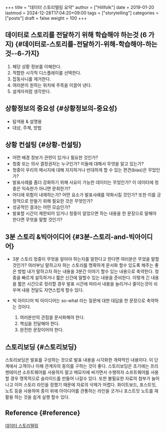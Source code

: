+++
title = "데이터 스토리텔링 요약"
author = ["Hillfolk"]
date = 2019-01-20
lastmod = 2024-12-28T17:04:20+09:00
tags = ["storytelling"]
categories = ["posts"]
draft = false
weight = 100
+++

## 데이터로 스토리를 전달하기 위해 학습해야 하는것 (6 가지) {#데이터로-스토리를-전달하기-위해-학습해야-하는것--6-가지}

1.  해당 상황 정보를 이해한다.
2.  적합한 시각적 디스플레이를 선택한다.
3.  잡동사니를 제거한다.
4.  여러분이 원하는 위치에 주목을 이끌어 낸다.
5.  설계자처럼 생각한다.


## 상황정보의 중요성 {#상황정보의-중요성}

-   탐색용 &amp; 설명용
-   대상, 주제, 방법


## 상황 컨설팅 {#상황-컨설팅}

-   어떤 배경 정보가 관련이 있거나 필요한 것인가?
-   청중 또는 의사 결정권자는 누구인가? 이들에 대해서 무엇을 알고 있는가?
-   청중이 우리의 메시지에 대해 지지하거나 반대하게 할 수 있는 편견(bias)은 무었인가?
-   발표사례를 좀더 강화하기 위해 사요이 가능한 데이터는 무었인가? 이 데이터에 청중은 익숙한가 아니면 문회한가?
-   어디에 위험이 내재하는가? 어떤 요소가 발표사럐를 약화시킬 것인가? 또한 이를 긍정적으로 만들기 위해 필요한 것은 무엇인가?
-   성공적인 결과는 어떤 모습인가?
-   발표할 시간이 제한되어 있거나 청중이 알았으면 하는 내용을 한 문장으로 말해야 한다면 무엇을 말할 것인가?


## 3분 스토리 &amp;빅아이디어 {#3분-스토리-and-빅아이디어}

-   3분 스토리
    청중이 무엇을 알아야 하는지를 말한다고 한다면 여러분은 무었을 말할 것인가? 여러부닝 말하고자 하는 스토리를 명확하게 문서화 할수 있도록 해주는 좋은 방법
    내가 말하고자 하는 내용을 3분간 이야기 할수 있는 내용으로 축약한다. 청중을 빠르게 설득하거나 짧은 신간에 말할수 있는 내용을 준비한다.
    이렇게 긴 내용을  짧은 시간으로 정리할 경우 발표 시간에 따라서 내용을 늘리거나 줄이는것이 쉬우며 내용 전달도 자연스럽게 할수 있다.

-   빅 아이디어
    빅 아이디어는 so-what 라는 질문에 대한 대답을 한 문장으로 축약하는 것이다.
    1.  여러분만의 관점을 문서화해야 한다.
    2.  핵심을 전달해야 한다.
    3.  완전한 문장이어야 한다.


## 스토리보딩 {#스토리보딩}

스토리보딩은 발표를 구성하는 것으로 발표 내용을 시각화한 개략적인 내용이다. 이 단계에서 고객이나 이해 관계자의 동의를 구하는 것이 좋다.
스토리보딩은 초기에는 프리젠테이션 소프트웨어를 사용하지 말고 메모지에 써가면서 수행하자 소프트웨어를 사용할 경우 맹목적으로 슬라이드를 만들어 나갈수 있다.
또한 불필요한 자료의 첨부가 늘어나고 이미 스토리 라인을 정했기 때문에 자료의 삭제가 어렵다.
화이트보드, 포스트잇, 노트 등을 사용하여 종이 위에 아이디어를 관통하는 라인을 긋거나 포스트잇 노트를 재활용 하는 것을 쉽게 실행 할수 있다.


## Reference {#reference}

[데이터 스토리텔링](http://www.yes24.com/24/goods/29422236)
